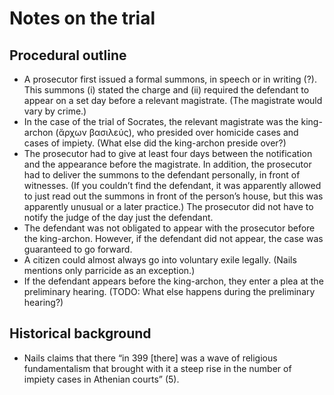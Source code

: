 # Notes on the trial

## Procedural outline

* A prosecutor first issued a formal summons, in speech or in writing (?). This
  summons (i) stated the charge and (ii) required the defendant to appear on
  a set day before a relevant magistrate. (The magistrate would vary by crime.)
* In the case of the trial of Socrates, the relevant magistrate was the
  king-archon (ἄρχων βασιλεύς), who presided over homicide cases and cases of
  impiety. (What else did the king-archon preside over?)
* The prosecutor had to give at least four days between the notification and the
  appearance before the magistrate. In addition, the prosecutor had to deliver
  the summons to the defendant personally, in front of witnesses. (If you
  couldn’t find the defendant, it was apparently allowed to just read out the
  summons in front of the person’s house, but this was apparently unusual or
  a later practice.) The prosecutor did not have to notify the judge of the day
  just the defendant.
* The defendant was not obligated to appear with the prosecutor before the
  king-archon. However, if the defendant did not appear, the case was guaranteed
  to go forward.
* A citizen could almost always go into voluntary exile legally. (Nails mentions
  only parricide as an exception.)
* If the defendant appears before the king-archon, they enter a plea at the
  preliminary hearing. (TODO: What else happens during the preliminary hearing?)

## Historical background

* Nails claims that there “in 399 [there] was a wave of religious fundamentalism
  that brought with it a steep rise in the number of impiety cases in Athenian
  courts” (5).
